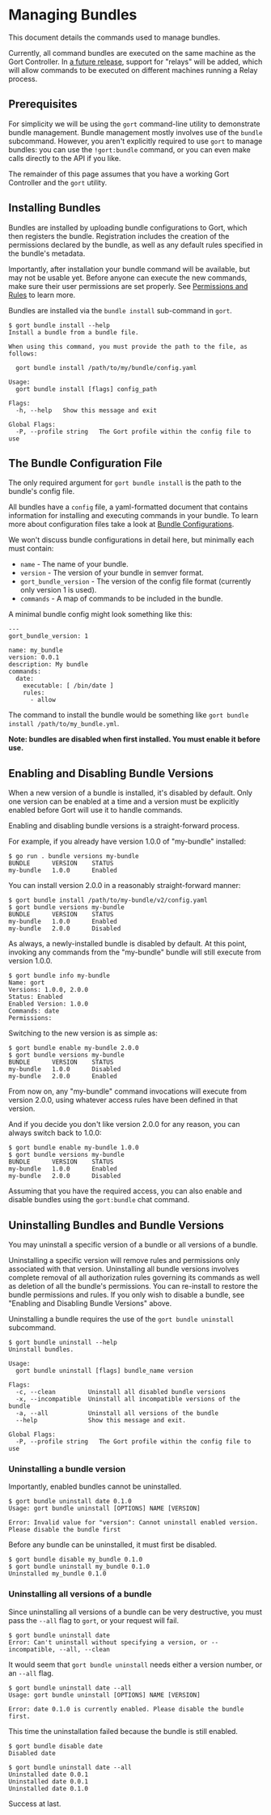 # Managing Bundles

This document details the commands used to manage bundles.

Currently, all command bundles are executed on the same machine as the Gort Controller. In [a future release](going-forward.md), support for "relays" will be added, which will allow commands to be executed on different machines running a Relay process.

<!-- All command bundles (with the exception of the embedded `gort` bundle) run under one or more Relay processes, which can be on the same machine as the Gort bot or on different machines.

To learn more about bundles or relays check out the corresponding docs. -->

## Prerequisites

For simplicity we will be using the `gort` command-line utility to demonstrate bundle management. Bundle management mostly involves use of the `bundle` subcommand. However, you aren't explicitly required to use `gort` to manage bundles: you can use the `!gort:bundle` command, or you can even make calls directly to the API if you like.

The remainder of this page assumes that you have a working Gort Controller and the `gort` utility.

## Installing Bundles

Bundles are installed by uploading bundle configurations to Gort, which then registers the bundle. Registration includes the creation of the permissions declared by the bundle, as well as any default rules specified in the bundle's metadata.

Importantly, after installation your bundle command will be available, but may not be usable yet. Before anyone can execute the new commands, make sure their user permissions are set properly. See [Permissions and Rules](permissions-and-rules.md) to learn more.

Bundles are installed via the `bundle install` sub-command in `gort`.

```
$ gort bundle install --help
Install a bundle from a bundle file.

When using this command, you must provide the path to the file, as follows:

  gort bundle install /path/to/my/bundle/config.yaml

Usage:
  gort bundle install [flags] config_path

Flags:
  -h, --help   Show this message and exit

Global Flags:
  -P, --profile string   The Gort profile within the config file to use
```

## The Bundle Configuration File

The only required argument for `gort bundle install` is the path to the bundle's config file.

All bundles have a `config` file, a yaml-formatted document that contains information for installing and executing commands in your bundle. To learn more about configuration files take a look at [Bundle Configurations](bundle-configurations).

We won't discuss bundle configurations in detail here, but minimally each must contain:

* `name` - The name of your bundle.
* `version` - The version of your bundle in semver format.
* `gort_bundle_version` - The version of the config file format (currently only version 1 is used).
* `commands` - A map of commands to be included in the bundle.

A minimal bundle config might look something like this:

```
---
gort_bundle_version: 1

name: my_bundle
version: 0.0.1
description: My bundle
commands:
  date:
    executable: [ /bin/date ]
    rules:
      - allow
```

The command to install the bundle would be something like `gort bundle install /path/to/my_bundle.yml`.

**Note: bundles are disabled when first installed. You must enable it before use.**

<!-- ## Templates

The templates flag points to a directory containing any templates for your bundle.

Templates are used by Gort to format command output. They are singular to a specific command/adapter combo. So for example; if we wanted to support both HipChat and Slack for our date command, we would need to supply two templates.

When added to the config file the templates section might look something like this:

---
...
templates:
  date:
    body: |
      ~each var=$results~
      `~$item.date~`
      ~end~
...
This works great for simple templates, but can get confusing when things start to get more complicated. To remedy that gort provides some helpers.

If you store your templates in a directory, you'll need to pass the --templates option; gort does not infer this by default. The directory should contain one directory per adapter and each adapter directory should contain a mustache file for each command. So for our date command we would have something like this:

$ tree templates
templates
└── date.greenbar
Given a structure like this gort will automatically append all of the templates in the directory to your bundle config before uploading. -->

## Enabling and Disabling Bundle Versions

When a new version of a bundle is installed, it's disabled by default. Only one version can be enabled at a time and a version must be explicitly enabled before Gort will use it to handle commands.

Enabling and disabling bundle versions is a straight-forward process. 

For example, if you already have version 1.0.0 of "my-bundle" installed:

```
$ go run . bundle versions my-bundle
BUNDLE      VERSION    STATUS
my-bundle   1.0.0      Enabled
```

You can install version 2.0.0 in a reasonably straight-forward manner:

```
$ gort bundle install /path/to/my-bundle/v2/config.yaml
$ gort bundle versions my-bundle
BUNDLE      VERSION    STATUS
my-bundle   1.0.0      Enabled
my-bundle   2.0.0      Disabled
```

As always, a newly-installed bundle is disabled by default. At this point, invoking any commands from the "my-bundle" bundle will still execute from version 1.0.0.

```
$ gort bundle info my-bundle
Name: gort
Versions: 1.0.0, 2.0.0
Status: Enabled
Enabled Version: 1.0.0
Commands: date
Permissions:
```

Switching to the new version is as simple as:

```
$ gort bundle enable my-bundle 2.0.0
$ gort bundle versions my-bundle
BUNDLE      VERSION    STATUS
my-bundle   1.0.0      Disabled
my-bundle   2.0.0      Enabled
```

From now on, any "my-bundle" command invocations will execute from version 2.0.0, using whatever access rules have been defined in that version.

And if you decide you don't like version 2.0.0 for any reason, you can always switch back to 1.0.0:

```
$ gort bundle enable my-bundle 1.0.0
$ gort bundle versions my-bundle
BUNDLE      VERSION    STATUS
my-bundle   1.0.0      Enabled
my-bundle   2.0.0      Disabled
```

Assuming that you have the required access, you can also enable and disable bundles using the `gort:bundle` chat command.

<!-- ### Relay Groups
Gort manages all of your command bundles and relays. Bundles are associated to relays via relay-groups. When a bundle is installed and assigned to a relay-group, Gort pushes the command config to the appropriate relay or relays. When a command is invoked, Gort uses the relay-group to select which relay is capable of running which command.

Relay groups are managed through gort with the relay-group sub-command. For more information read up on Installing and Managing Relays.

Optionally during bundle creation you can pass the --relay-group option multiple times.

Bundles are assigned to relays via relay groups using gort.

$ gort relay-group assign my_relay_group my_bundle
Note

The default refresh interval for a relay is 15 minutes (set in the relay configuration file - relay.conf). Be sure to wait for the specified amount time in order to see the bundle appear on the relays in the assigned relay group. -->

## Uninstalling Bundles and Bundle Versions

You may uninstall a specific version of a bundle or all versions of a bundle.

Uninstalling a specific version will remove rules and permissions only associated with that version. Uninstalling all bundle versions involves complete removal of all authorization rules governing its commands as well as deletion of all the bundle's permissions. You can re-install to restore the bundle permissions and rules. If you only wish to disable a bundle, see "Enabling and Disabling Bundle Versions" above.

Uninstalling a bundle requires the use of the `gort bundle uninstall` subcommand. 

```
$ gort bundle uninstall --help
Uninstall bundles.

Usage:
  gort bundle uninstall [flags] bundle_name version

Flags:
  -c, --clean         Uninstall all disabled bundle versions
  -x, --incompatible  Uninstall all incompatible versions of the bundle
  -a, --all           Uninstall all versions of the bundle
  --help              Show this message and exit.

Global Flags:
  -P, --profile string   The Gort profile within the config file to use
```

### Uninstalling a bundle version

Importantly, enabled bundles cannot be uninstalled. 

```
$ gort bundle uninstall date 0.1.0
Usage: gort bundle uninstall [OPTIONS] NAME [VERSION]

Error: Invalid value for "version": Cannot uninstall enabled version. Please disable the bundle first
```

Before any bundle can be uninstalled, it must first be disabled.

```
$ gort bundle disable my_bundle 0.1.0
$ gort bundle uninstall my_bundle 0.1.0
Uninstalled my_bundle 0.1.0
```

### Uninstalling all versions of a bundle

Since uninstalling all versions of a bundle can be very destructive, you must pass the `--all` flag to `gort`, or your request will fail.

```
$ gort bundle uninstall date
Error: Can't uninstall without specifying a version, or --incompatible, --all, --clean
```

It would seem that `gort bundle uninstall` needs either a version number, or an `--all` flag.

```
$ gort bundle uninstall date --all
Usage: gort bundle uninstall [OPTIONS] NAME [VERSION]

Error: date 0.1.0 is currently enabled. Please disable the bundle first.
```

This time the uninstallation failed because the bundle is still enabled.

```
$ gort bundle disable date
Disabled date

$ gort bundle uninstall date --all
Uninstalled date 0.0.1
Uninstalled date 0.0.1
Uninstalled date 0.1.0
```

Success at last.